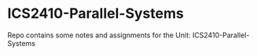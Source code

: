 # ICS2410-Parallel-Systems
Repo contains some notes and assignments for the Unit: ICS2410-Parallel-Systems
